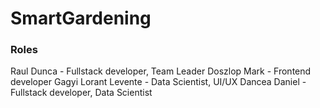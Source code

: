 # SmartGardening

### Roles

Raul Dunca - Fullstack developer, Team Leader
Doszlop Mark - Frontend developer
Gagyi Lorant Levente - Data Scientist, UI/UX
Dancea Daniel - Fullstack developer, Data Scientist
